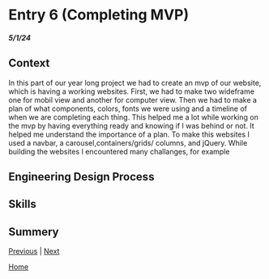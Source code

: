 # Entry 6 (Completing MVP)
##### 5/1/24
## Context
In this part of our year long project we had to create an mvp of our website, which is having a working websites. First, we had to make two wideframe one for mobil view and another for computer view. Then we had to make a plan of what components, colors, fonts we were using and a timeline of when we are completing each thing. This helped me a lot while working on the mvp by having everything ready and knowing if I was behind or not. It helped me understand the importance of a plan. To make this websites I used a navbar, a carousel,containers/grids/ columns, and jQuery. While building the websites I encountered many challanges, for example 

## Engineering Design Process

## Skills 

## Summery 

[Previous](entry05.md) | [Next](entry07.md)

[Home](../README.md)

